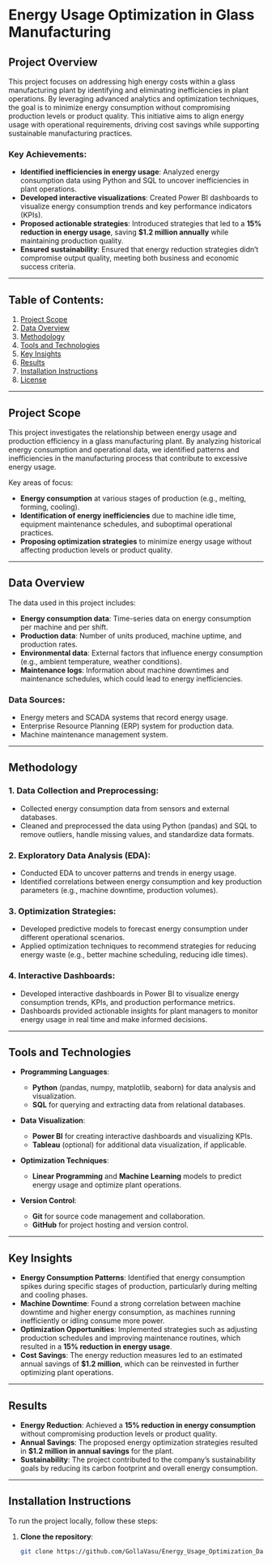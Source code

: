 # Energy Usage Optimization in Glass Manufacturing

## Project Overview
This project focuses on addressing high energy costs within a glass manufacturing plant by identifying and eliminating inefficiencies in plant operations. By leveraging advanced analytics and optimization techniques, the goal is to minimize energy consumption without compromising production levels or product quality. This initiative aims to align energy usage with operational requirements, driving cost savings while supporting sustainable manufacturing practices.

### Key Achievements:
- **Identified inefficiencies in energy usage**: Analyzed energy consumption data using Python and SQL to uncover inefficiencies in plant operations.
- **Developed interactive visualizations**: Created Power BI dashboards to visualize energy consumption trends and key performance indicators (KPIs).
- **Proposed actionable strategies**: Introduced strategies that led to a **15% reduction in energy usage**, saving **$1.2 million annually** while maintaining production quality.
- **Ensured sustainability**: Ensured that energy reduction strategies didn’t compromise output quality, meeting both business and economic success criteria.

---

## Table of Contents:
1. [Project Scope](#project-scope)
2. [Data Overview](#data-overview)
3. [Methodology](#methodology)
4. [Tools and Technologies](#tools-and-technologies)
5. [Key Insights](#key-insights)
6. [Results](#results)
7. [Installation Instructions](#installation-instructions)
8. [License](#license)

---

## Project Scope

This project investigates the relationship between energy usage and production efficiency in a glass manufacturing plant. By analyzing historical energy consumption and operational data, we identified patterns and inefficiencies in the manufacturing process that contribute to excessive energy usage.

Key areas of focus:
- **Energy consumption** at various stages of production (e.g., melting, forming, cooling).
- **Identification of energy inefficiencies** due to machine idle time, equipment maintenance schedules, and suboptimal operational practices.
- **Proposing optimization strategies** to minimize energy usage without affecting production levels or product quality.

---

## Data Overview

The data used in this project includes:
- **Energy consumption data**: Time-series data on energy consumption per machine and per shift.
- **Production data**: Number of units produced, machine uptime, and production rates.
- **Environmental data**: External factors that influence energy consumption (e.g., ambient temperature, weather conditions).
- **Maintenance logs**: Information about machine downtimes and maintenance schedules, which could lead to energy inefficiencies.

### Data Sources:
- Energy meters and SCADA systems that record energy usage.
- Enterprise Resource Planning (ERP) system for production data.
- Machine maintenance management system.

---

## Methodology

### 1. **Data Collection and Preprocessing**:
   - Collected energy consumption data from sensors and external databases.
   - Cleaned and preprocessed the data using Python (pandas) and SQL to remove outliers, handle missing values, and standardize data formats.

### 2. **Exploratory Data Analysis (EDA)**:
   - Conducted EDA to uncover patterns and trends in energy usage.
   - Identified correlations between energy consumption and key production parameters (e.g., machine downtime, production volumes).

### 3. **Optimization Strategies**:
   - Developed predictive models to forecast energy consumption under different operational scenarios.
   - Applied optimization techniques to recommend strategies for reducing energy waste (e.g., better machine scheduling, reducing idle times).

### 4. **Interactive Dashboards**:
   - Developed interactive dashboards in Power BI to visualize energy consumption trends, KPIs, and production performance metrics.
   - Dashboards provided actionable insights for plant managers to monitor energy usage in real time and make informed decisions.

---

## Tools and Technologies

- **Programming Languages**:
  - **Python** (pandas, numpy, matplotlib, seaborn) for data analysis and visualization.
  - **SQL** for querying and extracting data from relational databases.

- **Data Visualization**:
  - **Power BI** for creating interactive dashboards and visualizing KPIs.
  - **Tableau** (optional) for additional data visualization, if applicable.

- **Optimization Techniques**:
  - **Linear Programming** and **Machine Learning** models to predict energy usage and optimize plant operations.

- **Version Control**:
  - **Git** for source code management and collaboration.
  - **GitHub** for project hosting and version control.

---

## Key Insights

- **Energy Consumption Patterns**: Identified that energy consumption spikes during specific stages of production, particularly during melting and cooling phases.
- **Machine Downtime**: Found a strong correlation between machine downtime and higher energy consumption, as machines running inefficiently or idling consume more power.
- **Optimization Opportunities**: Implemented strategies such as adjusting production schedules and improving maintenance routines, which resulted in a **15% reduction in energy usage**.
- **Cost Savings**: The energy reduction measures led to an estimated annual savings of **$1.2 million**, which can be reinvested in further optimizing plant operations.

---

## Results

- **Energy Reduction**: Achieved a **15% reduction in energy consumption** without compromising production levels or product quality.
- **Annual Savings**: The proposed energy optimization strategies resulted in **$1.2 million in annual savings** for the plant.
- **Sustainability**: The project contributed to the company’s sustainability goals by reducing its carbon footprint and overall energy consumption.
  
---

## Installation Instructions

To run the project locally, follow these steps:

1. **Clone the repository**:
   ```bash
   git clone https://github.com/GollaVasu/Energy_Usage_Optimization_Data_Analysis.git
